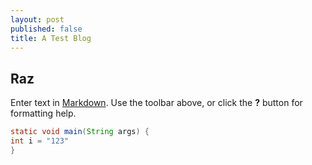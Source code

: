```yaml
---
layout: post
published: false
title: A Test Blog
---
```

## Raz

Enter text in [Markdown](http://daringfireball.net/projects/markdown/). Use the toolbar above, or click the **?** button for formatting help.

```java
static void main(String args) {
int i = "123"
}

```

